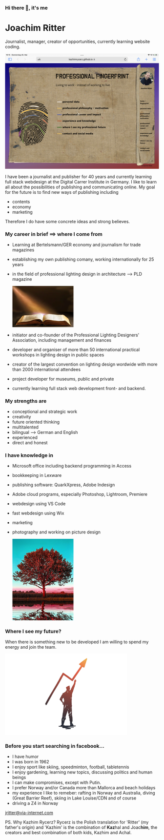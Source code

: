 ### Hi there 👋, it's me

# Joachim Ritter
Journalist, manager, creator of opportunities, currently learning website coding.

<img src="fingerprint_homepage.jpg"/>

I have been a journalist and publisher for 40 years and currently learning full stack webdesign at the Digital Carrer Institute in Germany. I like to learn all about the possibilities of publishing and communicating online. My goal for the future is to find new ways of publishing including 
- contents
- economy
- marketing

Therefore I do have some concrete ideas and strong believes. 

### My career in brief ==> where I come from
- Learning at Bertelsmann/GER economy and journalism for trade magazines
- establishing my own publishing comany, working internationally for 25 years
- in the field of professional lighting design in architecture --> PLD magazine

    <img src="./buchMitLicht.png" alt="my past I am proud of" width="200"/>

- initiator and co-founder of the Professional Lighting Designers' Association, including management and finances
- developer and organiser of more than 50 international practical workshops in lighting design in public spaces
- creator of the largest convention on lighting design wordwide with more than 2000 international attendees 
- project developer for museums, public and private

- currently learning full stack web development front- and backend.

### My strengths are 
- conceptional and strategic work
- creativity
- future oriented thinking
- multitalented
- bilingual --> German and English
- experienced
- direct and honest

### I have knowledge in
- Microsoft office including backend programming in Access
- bookkeeping in Lexware
- publishing software: QuarkXpress, Adobe Indesign
- Adobe cloud programs, especially Photoshop, Lightroom, Premiere
- webdesign using VS Code
- fast webdesign using Wix
- marketing 
- photography and working on picture design

    <img src="./Baum_3.JPG" alt="Tree" width="200"/>

### Where I see my future?
When there is something new to be developed I am willing to spend my energy and join the team.

<img src="./IMG_3292.PNG" alt="success" width="400"/>

### Before you start searching in facebook...
- I have humor
- I was born in 1962
- I enjoy sport like skiing, speedminton, football, tabletennis
- I enjoy gardening, learning new topics, discussing politics and human beings
- I can make compromises, except with Putin.
- I prefer Norway and/or Canada more than Mallorca and beach holidays
- my experience I like to remeber: rafting in Norway and Australia, diving (Great Barrier Reef), skiing in Lake Louise/CDN and of course
- driving a Z4 in Norway

jritter@via-internet.com

PS. Why Kazhim Rycerz? Rycerz is the Polish translation for 'Ritter' (my father's origin) and 'Kazhim' is the combination of **Kaz**hal and Joac**him**, the creators and best combination of both kids, Kazhim and Achal.
